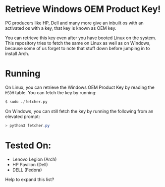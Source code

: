 # Retrieve Windows OEM Product Key!
PC producers like HP, Dell and many more give an inbuilt os with an activated os with a key, that key is known as OEM key.

You can retrieve this key even after you have booted Linux on the system. This repository tries to fetch the same on Linux as well as on Windows, because some of us forget to note that stuff down before jumping in to install Arch.


# Running

On Linux, you can retrieve the Windows OEM Product Key by reading the `MSDM` table. You can fetch the key by running:

```python
$ sudo ./fetcher.py
```

On Windows, you can still fetch the key by running the following from an elevated prompt:

```powershell
> python3 fetcher.py
```

# Tested On:
- Lenovo Legion (Arch)
- HP Pavilion (Dell)
- DELL (Fedora)

Help to expand this list?